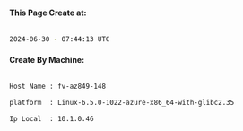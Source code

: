 
   
#### This Page Create at:

```bash

2024-06-30 - 07:44:13 UTC

```

#### Create By Machine:

```bash

Host Name : fv-az849-148

platform  : Linux-6.5.0-1022-azure-x86_64-with-glibc2.35

Ip Local  : 10.1.0.46

```

